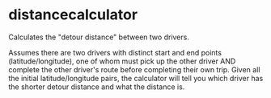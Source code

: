distancecalculator
==================

Calculates the "detour distance" between two drivers.

Assumes there are two drivers with distinct start and end points (latitude/longitude), one of whom must pick up the other driver AND complete the other driver's route before completing their own trip. Given all the initial latitude/longitude pairs, the calculator will tell you which driver has the shorter detour distance and what the distance is.

